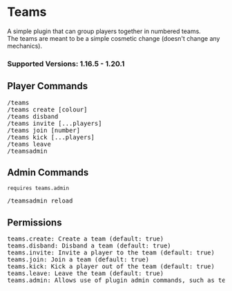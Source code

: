 # Teams

A simple plugin that can group players together in numbered teams.
<br/>The teams are meant to be a simple cosmetic change (doesn't change any mechanics).

### Supported Versions: 1.16.5 - 1.20.1

## Player Commands

<pre>
/teams
/teams create [colour]
/teams disband
/teams invite [...players]
/teams join [number]
/teams kick [...players]
/teams leave
/teamsadmin 
</pre>

## Admin Commands

`requires teams.admin`
<pre>
/teamsadmin reload
</pre>

## Permissions

<pre>
teams.create: Create a team (default: true)
teams.disband: Disband a team (default: true)
teams.invite: Invite a player to the team (default: true)
teams.join: Join a team (default: true)
teams.kick: Kick a player out of the team (default: true)
teams.leave: Leave the team (default: true)
teams.admin: Allows use of plugin admin commands, such as teamsreload (default: op)
</pre>

